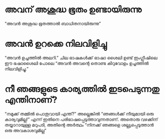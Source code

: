 # അവന് അശുദ്ധ ഭൂതം ഉണ്ടായിരുന്നു
“അവൻ അശുദ്ധ ഭൂതത്താൽ ബാധിതനായിരുന്നു”
# അവൻ ഉറക്കെ നിലവിളിച്ചു
“അവൻ ഉച്ചത്തിൽ അലറി.” ചില ഭാഷകൾക്ക് ഭാഷാ ശൈലി ഉണ്ട് ഇംഗ്ലീഷിലെ ഈ ഭഷാശൈലി പോലെ “അവൻ അവന്റെ തൊണ്ട കീറുവോളം ഉച്ചത്തിൽ നിലവിളിച്ചു.” 
# നീ ഞങ്ങളുടെ കാര്യത്തിൽ ഇടപെടുന്നതു എന്തിനാണ്?
“നമുക്ക് തമ്മിൽ പൊതുവായി എന്ത്?” അല്ലെങ്കിൽ “ഞങ്ങൾക്ക് നീയുമായി ഒരു കാര്യവുമില്ല!” എന്ന് ഇതിനെ പരിഭാഷപ്പെടുത്താവുന്നതാണ്. അതൊരു വഴക്കിന് തയ്യാറായുള്ള മറുപടി, അതിന്റെ അർത്ഥം “നിനക്ക് ഞങ്ങളെ ശല്ല്യപ്പെടുത്താൻ ഒരു അവകാശവുമില്ല”  
